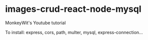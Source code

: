 # images-crud-react-node-mysql

MonkeyWit's Youtube tutorial

To install:
express, cors, path, multer, mysql, express-connection...
